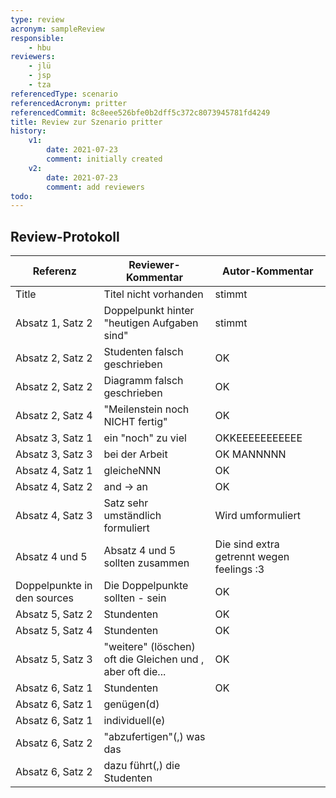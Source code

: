 ```yaml
---
type: review
acronym: sampleReview
responsible:
    - hbu
reviewers:
    - jlü
    - jsp
    - tza
referencedType: scenario
referencedAcronym: pritter
referencedCommit: 8c8eee526bfe0b2dff5c372c8073945781fd4249
title: Review zur Szenario pritter
history:
    v1:
        date: 2021-07-23
        comment: initially created
    v2:
        date: 2021-07-23
        comment: add reviewers
todo:
---
```


## Review-Protokoll

| Referenz | Reviewer-Kommentar | Autor-Kommentar |
|------------|------------------|-----------------|
| Title | Titel nicht vorhanden | stimmt |
| Absatz 1, Satz 2 | Doppelpunkt hinter "heutigen Aufgaben sind" | stimmt |
| Absatz 2, Satz 2 | Studenten falsch geschrieben | OK |
| Absatz 2, Satz 2 | Diagramm falsch geschrieben | OK |
| Absatz 2, Satz 4 | "Meilenstein noch NICHT fertig" | OK |
| Absatz 3, Satz 1 | ein "noch" zu viel | OKKEEEEEEEEEEE |
| Absatz 3, Satz 3 | bei der Arbeit | OK MANNNNN |
| Absatz 4, Satz 1 | gleicheNNN | OK |
| Absatz 4, Satz 2 | and -> an | OK |
| Absatz 4, Satz 3 | Satz sehr umständlich formuliert | Wird umformuliert |
| Absatz 4 und 5 | Absatz 4 und 5 sollten zusammen | Die sind extra getrennt wegen feelings :3 |
| Doppelpunkte in den sources | Die Doppelpunkte sollten - sein | OK |
| Absatz 5, Satz 2 | Stundenten | OK |
| Absatz 5, Satz 4 | Stundenten | OK |
| Absatz 5, Satz 3 | "weitere" (löschen) oft die Gleichen und , aber oft die... | OK |
| Absatz 6, Satz 1 | Stundenten | OK |
| Absatz 6, Satz 1 | genügen(d) |  |
| Absatz 6, Satz 1 | individuell(e) |  |
| Absatz 6, Satz 2 | "abzufertigen"(,) was das |  |
| Absatz 6, Satz 2 | dazu führt(,) die Studenten |  |
